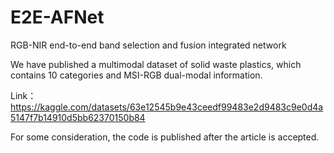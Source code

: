 # E2E-AFNet
RGB-NIR end-to-end band selection and fusion integrated network

We have published a multimodal dataset of solid waste plastics, which contains 10 categories and MSI-RGB dual-modal information.

Link：https://kaggle.com/datasets/63e12545b9e43ceedf99483e2d9483c9e0d4a5147f7b14910d5bb62370150b84

For some consideration, the code is published after the article is accepted.
